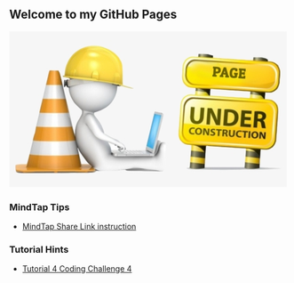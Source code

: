 ## Welcome to my GitHub Pages

![Under Construction](new-content-coming-soon-web-page-is-under.png)

### MindTap Tips

- [MindTap Share Link instruction](MindTap_Share_URL/)

### Tutorial Hints

- [Tutorial 4 Coding Challenge 4](Tutorial_Hints/T4-4_hints)
